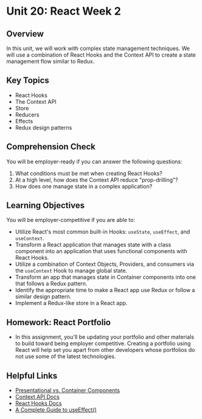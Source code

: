 # Unit 20: React Week 2

## Overview
In this unit, we will work with complex state management techniques. We will use a combination of React Hooks and the Context API to create a state management flow similar to Redux.

## Key Topics
* React Hooks
* The Context API
* Store
* Reducers
* Effects
* Redux design patterns 

## Comprehension Check
You will be employer-ready if you can answer the following questions:
1. What conditions must be met when creating React Hooks?
2. At a high level, how does the Context API reduce "prop-drilling"?
3. How does one manage state in a complex application?

## Learning Objectives
You will be employer-competitive if you are able to:
* Utilize React's most common built-in Hooks: `useState`, `useEffect`, and `useContext`.
* Transform a React application that manages state with a class component into an application that uses functional components with React Hooks.
* Utilize a combination of Context Objects, Providers, and consumers via the `useContext` Hook to manage global state.
* Transform an app that manages state in Container components into one that follows a Redux pattern.
* Identify the appropriate time to make a React app use Redux or follow a similar design pattern.
* Implement a Redux-like store in a React app.

## Homework: React Portfolio
* In this assignment, you'll be updating your portfolio and other materials to build toward being employer competitive. Creating a portfolio using React will help set you apart from other developers whose portfolios do not use some of the latest technologies.

## Helpful Links
* [Presentational vs. Container Components](https://medium.com/@dan_abramov/smart-and-dumb-components-7ca2f9a7c7d0)
* [Context API Docs](https://reactjs.org/docs/context.html)
* [React Hooks Docs](https://reactjs.org/docs/hooks-intro.html)
* [A Complete Guide to useEffect()](https://overreacted.io/a-complete-guide-to-useeffect/)
